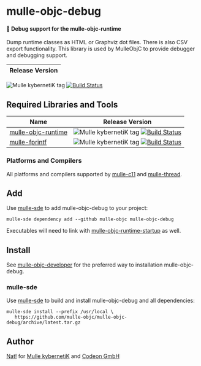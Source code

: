 # mulle-objc-debug

#### 🐞 Debug support for the mulle-objc-runtime

Dump runtime classes as HTML or Graphviz dot files. There is also CSV
export functionality. This library is used by MulleObjC to provide debugger
and debugging support.


| Release Version
|-----------------------------------
 ![Mulle kybernetiK tag](https://img.shields.io/github/tag/mulle-objc/mulle-objc-debug.svg) [![Build Status](https://github.com/mulle-objc/mulle-objc-debug/workflows/CI/badge.svg?branch=release)](https://github.com/mulle-objc/mulle-objc-debug/workflows)


## Required Libraries and Tools


  Name         | Release Version
---------------|---------------------------------
[mulle-objc-runtime](//github.com/mulle-objc/objc-runtime) | ![Mulle kybernetiK tag](https://img.shields.io/github/tag/mulle-objc/objc-runtime.svg) [![Build Status](https://github.com/mulle-objc/objc-runtime/workflows.svg?branch=release)](https://github.com/mulle-objc/objc-runtime/workflows)
[mulle-fprintf](//github.com/mulle-core/mulle-fprintf) | ![Mulle kybernetiK tag](https://img.shields.io/github/tag/mulle-core/mulle-fprintf.svg) [![Build Status](https://github.com/mulle-core/mulle-fprintf/workflows/CI/badge.svg?branch=release)](https://github.com/mulle-core/mulle-fprintf/workflows)


### Platforms and Compilers

All platforms and compilers supported by
[mulle-c11](//github.com/mulle-c/mulle-c11/) and
[mulle-thread](//github.com/mulle-concurrent/mulle-thread/).


## Add

Use [mulle-sde](//github.com/mulle-sde) to add mulle-objc-debug to your project:

```
mulle-sde dependency add --github mulle-objc mulle-objc-debug
```

Executables will need to link with [mulle-objc-runtime-startup](//github.com/mulle-objc/mulle-objc-runtime-startup) as well.


## Install

See [mulle-objc-developer](//github.com/mulle-objc/mulle-objc-developer) for
the preferred way to installation mulle-objc-debug.


### mulle-sde

Use [mulle-sde](//github.com/mulle-sde) to build and install mulle-objc-debug and all dependencies:

```
mulle-sde install --prefix /usr/local \
   https://github.com/mulle-objc/mulle-objc-debug/archive/latest.tar.gz
```

## Author

[Nat!](//www.mulle-kybernetik.com/weblog) for
[Mulle kybernetiK](//www.mulle-kybernetik.com) and
[Codeon GmbH](//www.codeon.de)

